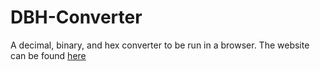 # DBH-Converter
A decimal, binary, and hex converter to be run in a browser.
The website can be found [here](https://chrischristakis.github.io/DBH-Converter/)
